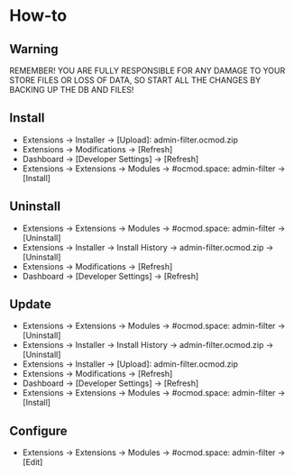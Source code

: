 # How-to

## Warning
REMEMBER! YOU ARE FULLY RESPONSIBLE FOR ANY DAMAGE TO YOUR STORE FILES OR LOSS OF DATA, SO START ALL THE CHANGES BY BACKING UP THE DB AND FILES!

## Install
* Extensions → Installer → [Upload]: admin-filter.ocmod.zip
* Extensions → Modifications → [Refresh]
* Dashboard → [Developer Settings] → [Refresh]
* Extensions → Extensions → Modules → #ocmod.space: admin-filter → [Install]

## Uninstall
* Extensions → Extensions → Modules → #ocmod.space: admin-filter → [Uninstall]
* Extensions → Installer → Install History → admin-filter.ocmod.zip → [Uninstall]
* Extensions → Modifications → [Refresh]
* Dashboard → [Developer Settings] → [Refresh]

## Update
* Extensions → Extensions → Modules → #ocmod.space: admin-filter → [Uninstall]
* Extensions → Installer → Install History → admin-filter.ocmod.zip → [Uninstall]
* Extensions → Installer → [Upload]: admin-filter.ocmod.zip
* Extensions → Modifications → [Refresh]
* Dashboard → [Developer Settings] → [Refresh]
* Extensions → Extensions → Modules → #ocmod.space: admin-filter → [Install]

## Configure
* Extensions → Extensions → Modules → #ocmod.space: admin-filter → [Edit]
